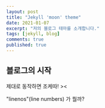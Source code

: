 ```yaml
---
layout: post
title: "Jekyll 'moon' theme"
date: 2021-01-07
excerpt: "저의 블로그 테마를 소개합니다."
tags: [jekyll, blog]
comments: true
published: true
---
```


## 블로그의 시작





제대로 동작하면 조케따! ><

"linenos"(line numbers) 가 뭘까?
